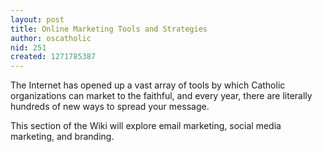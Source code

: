```yaml
---
layout: post
title: Online Marketing Tools and Strategies
author: oscatholic
nid: 251
created: 1271785387
---
```

<p>
	The Internet has opened up a vast array of tools by which Catholic organizations can market to the faithful, and every year, there are literally hundreds of new ways to spread your message.</p>
<p>
	This section of the Wiki will explore email marketing, social media marketing, and branding.</p>
